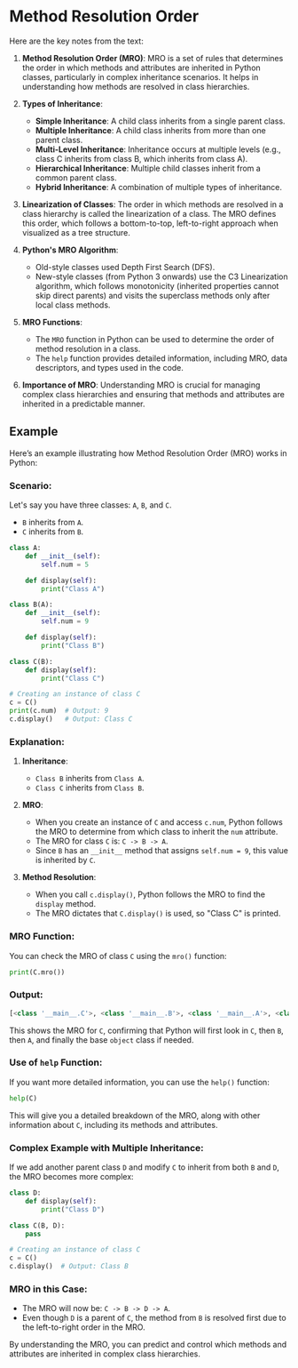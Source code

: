 # Method Resolution Order

Here are the key notes from the text:

1. **Method Resolution Order (MRO)**: MRO is a set of rules that determines the order in which methods and attributes are inherited in Python classes, particularly in complex inheritance scenarios. It helps in understanding how methods are resolved in class hierarchies.

2. **Types of Inheritance**:
   - **Simple Inheritance**: A child class inherits from a single parent class.
   - **Multiple Inheritance**: A child class inherits from more than one parent class.
   - **Multi-Level Inheritance**: Inheritance occurs at multiple levels (e.g., class C inherits from class B, which inherits from class A).
   - **Hierarchical Inheritance**: Multiple child classes inherit from a common parent class.
   - **Hybrid Inheritance**: A combination of multiple types of inheritance.

3. **Linearization of Classes**: The order in which methods are resolved in a class hierarchy is called the linearization of a class. The MRO defines this order, which follows a bottom-to-top, left-to-right approach when visualized as a tree structure.

4. **Python's MRO Algorithm**:
   - Old-style classes used Depth First Search (DFS).
   - New-style classes (from Python 3 onwards) use the C3 Linearization algorithm, which follows monotonicity (inherited properties cannot skip direct parents) and visits the superclass methods only after local class methods.

5. **MRO Functions**:
   - The `MRO` function in Python can be used to determine the order of method resolution in a class.
   - The `help` function provides detailed information, including MRO, data descriptors, and types used in the code.

6. **Importance of MRO**: Understanding MRO is crucial for managing complex class hierarchies and ensuring that methods and attributes are inherited in a predictable manner.

## Example

Here’s an example illustrating how Method Resolution Order (MRO) works in Python:

### Scenario:
Let's say you have three classes: `A`, `B`, and `C`. 
- `B` inherits from `A`.
- `C` inherits from `B`.

```python
class A:
    def __init__(self):
        self.num = 5

    def display(self):
        print("Class A")

class B(A):
    def __init__(self):
        self.num = 9

    def display(self):
        print("Class B")

class C(B):
    def display(self):
        print("Class C")

# Creating an instance of class C
c = C()
print(c.num)  # Output: 9
c.display()   # Output: Class C
```

### Explanation:
1. **Inheritance**:
   - `Class B` inherits from `Class A`.
   - `Class C` inherits from `Class B`.

2. **MRO**:
   - When you create an instance of `C` and access `c.num`, Python follows the MRO to determine from which class to inherit the `num` attribute.
   - The MRO for class `C` is: `C -> B -> A`.
   - Since `B` has an `__init__` method that assigns `self.num = 9`, this value is inherited by `C`.

3. **Method Resolution**:
   - When you call `c.display()`, Python follows the MRO to find the `display` method.
   - The MRO dictates that `C.display()` is used, so "Class C" is printed.

### MRO Function:
You can check the MRO of class `C` using the `mro()` function:

```python
print(C.mro())
```

### Output:
```python
[<class '__main__.C'>, <class '__main__.B'>, <class '__main__.A'>, <class 'object'>]
```

This shows the MRO for `C`, confirming that Python will first look in `C`, then `B`, then `A`, and finally the base `object` class if needed.

### Use of `help` Function:
If you want more detailed information, you can use the `help()` function:

```python
help(C)
```

This will give you a detailed breakdown of the MRO, along with other information about `C`, including its methods and attributes.

### Complex Example with Multiple Inheritance:
If we add another parent class `D` and modify `C` to inherit from both `B` and `D`, the MRO becomes more complex:

```python
class D:
    def display(self):
        print("Class D")

class C(B, D):
    pass

# Creating an instance of class C
c = C()
c.display()  # Output: Class B
```

### MRO in this Case:
- The MRO will now be: `C -> B -> D -> A`.
- Even though `D` is a parent of `C`, the method from `B` is resolved first due to the left-to-right order in the MRO.

By understanding the MRO, you can predict and control which methods and attributes are inherited in complex class hierarchies.



